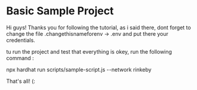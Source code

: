 # Basic Sample Project

Hi guys! Thanks you for following the tutorial, as i said there, dont forget to change the file .changethisnameforenv -> .env and put there your credentials.

tu run the project and test that everything is okey, run the following command :

npx hardhat run scripts/sample-script.js --network rinkeby

That's all! (:
